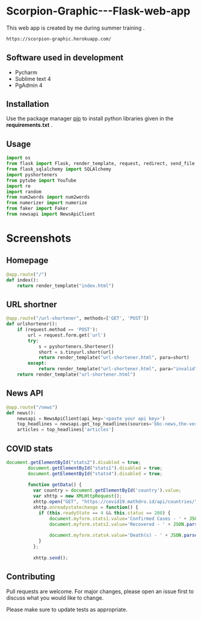 # Scorpion-Graphic---Flask-web-app

This web app is created by me during summer training .

```bash
https://scorpion-graphic.herokuapp.com/
```
## Software used in development
- Pycharm
- Sublime text 4
- PgAdmin 4

## Installation

Use the package manager [pip](https://pip.pypa.io/en/stable/) to install python libraries given in the  **requirements.txt** .


## Usage

```python
import os
from flask import Flask, render_template, request, redirect, send_file
from flask_sqlalchemy import SQLAlchemy
import pyshorteners
from pytube import YouTube
import re
import random
from num2words import num2words
from numerizer import numerize
from faker import Faker
from newsapi import NewsApiClient
```

# Screenshots
## Homepage
```python
@app.route("/")
def index():
    return render_template("index.html")
```

## URL shortner
```python
@app.route("/url-shortener", methods=['GET', 'POST'])
def urlshortener():
    if (request.method == 'POST'):
        url = request.form.get('url')
        try:
            s = pyshorteners.Shortener()
            short = s.tinyurl.short(url)
            return render_template("url-shortener.html", para=short)
        except:
            return render_template("url-shortener.html", para="invalid")
    return render_template("url-shortener.html")
```

## News API
```python
@app.route("/news")
def news():
    newsapi = NewsApiClient(api_key='<paste your api key>')
    top_headlines = newsapi.get_top_headlines(sources='bbc-news,the-verge', language='en')
    articles = top_headlines['articles']
```

## COVID stats
```javascript
document.getElementById("stats2").disabled = true;
        document.getElementById("stats1").disabled = true;
        document.getElementById("stats4").disabled = true;
        
        function getData() {
          var country = document.getElementById('country').value;
          var xhttp = new XMLHttpRequest();
          xhttp.open("GET", "https://covid19.mathdro.id/api/countries/" + country, true);
          xhttp.onreadystatechange = function() {
            if (this.readyState == 4 && this.status == 200) {
                document.myform.stats1.value='Confirmed Cases - ' + JSON.parse(this.responseText)['confirmed'].value
                document.myform.stats2.value='Recovered - ' + JSON.parse(this.responseText)['recovered'].value
               
                document.myform.stats4.value='Death(s) - ' + JSON.parse(this.responseText)['deaths'].value
            }
          };
          
          xhttp.send();
```

## Contributing
Pull requests are welcome. For major changes, please open an issue first to discuss what you would like to change.

Please make sure to update tests as appropriate.
